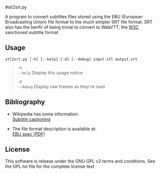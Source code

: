 #stl2srt.py

A program to convert subtitles files stored using the EBU (European Broadcasting Union) file format to the much simpler SRT file format. SRT also has the benfir of being trivial to convert to WebVTT, the [W3C](http://www.w3c.org) sanctioned subtitle format

## Usage
  
`stl2srt.py [-h] [--help] [-d] [--debug] input.stl output.srt`

>  `-h`<br/>
>  `--help`  Display this usage notice
>
>  `-d`<br/>
>  `--debug` Display raw frames as they're read

## Bibliography

* Wikipedia has some information:<br/>
[Subtitle captioning](http://en.wikipedia.org/wiki/Subtitle_%28captioning%29)

* The file format description is available at:<br/>
[EBU spec (PDF)](http://tech.ebu.ch/docs/tech/tech3264.pdf)

## License

This software is release under the GNU GPL v2 terms and conditions. See the GPL.txt file for the complete license text
